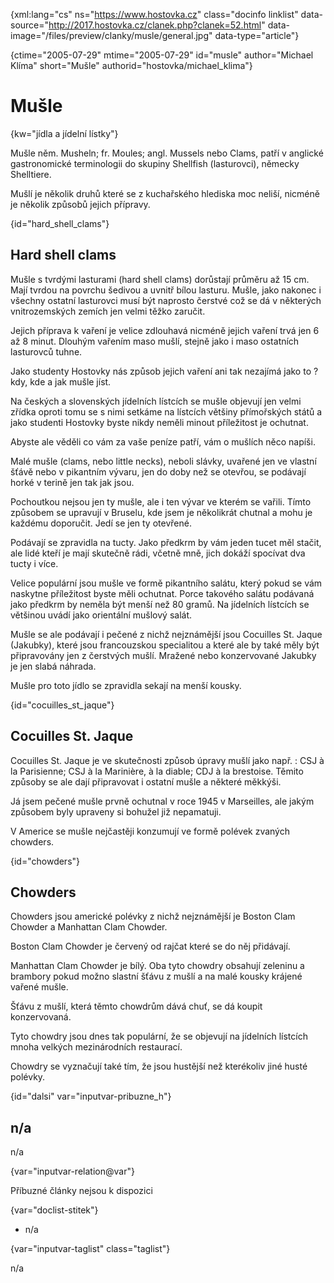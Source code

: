 
{xml:lang="cs" ns="https://www.hostovka.cz" class="docinfo linklist" data-source="http://2017.hostovka.cz/clanek.php?clanek=52.html" data-image="/files/preview/clanky/musle/general.jpg" data-type="article"}

{ctime="2005-07-29" mtime="2005-07-29" id="musle" author="Michael Klíma" short="Mušle" authorid="hostovka/michael_klima"}

# Mušle 

{kw="jídla a jídelní lístky"}

Mušle něm. Musheln; fr. Moules; angl. Mussels nebo Clams, patří v anglické gastronomické terminologii do skupiny Shellfish (lasturovci), německy Shelltiere. 

Mušlí je několik druhů které se z kuchařského hlediska moc neliší, nicméně je několik způsobů jejich přípravy. 

{id="hard\_shell\_clams"}

## Hard shell clams 

Mušle s tvrdými lasturami (hard shell clams) dorůstají průměru až 15 cm. Mají tvrdou na povrchu šedivou a uvnitř bílou lasturu. Mušle, jako nakonec i všechny ostatní lasturovci musí být naprosto čerstvé což se dá v některých vnitrozemských zemích jen velmi těžko zaručit. 

Jejich příprava k vaření je velice zdlouhavá nicméně jejich vaření trvá jen 6 až 8 minut. Dlouhým vařením maso mušlí, stejně jako i maso ostatních lasturovců tuhne. 

Jako studenty Hostovky nás způsob jejich vaření ani tak nezajímá jako to ? kdy, kde a jak mušle jíst. 

Na českých a slovenských jídelních lístcích se mušle objevují jen velmi zřídka oproti tomu se s nimi setkáme na lístcích většiny přímořských států a jako studenti Hostovky byste nikdy neměli minout příležitost je ochutnat. 

Abyste ale věděli co vám za vaše peníze patří, vám o mušlích něco napíši. 

Malé mušle (clams, nebo little necks), neboli slávky, uvařené jen ve vlastní šťávě nebo v pikantním vývaru, jen do doby než se otevřou, se podávají horké v terině jen tak jak jsou. 

Pochoutkou nejsou jen ty mušle, ale i ten vývar ve kterém se vařili. Tímto způsobem se upravují v Bruselu, kde jsem je několikrát chutnal a mohu je každému doporučit. Jedí se jen ty otevřené. 

Podávají se zpravidla na tucty. Jako předkrm by vám jeden tucet měl stačit, ale lidé kteří je mají skutečně rádi, včetně mně, jich dokáží spocívat dva tucty i více. 

Velice populární jsou mušle ve formě pikantního salátu, který pokud se vám naskytne příležitost byste měli ochutnat. Porce takového salátu podávaná jako předkrm by neměla být menší než 80 gramů. Na jídelních lístcích se většinou uvádí jako orientální mušlový salát. 

Mušle se ale podávají i pečené z nichž nejznámější jsou Cocuilles St. Jaque (Jakubky), které jsou francouzskou specialitou a které ale by také měly být připravovány jen z čerstvých mušlí. Mražené nebo konzervované Jakubky je jen slabá náhrada. 

Mušle pro toto jídlo se zpravidla sekají na menší kousky. 

{id="cocuilles\_st\_jaque"}

## Cocuilles St. Jaque 

Cocuilles St. Jaque je ve skutečnosti způsob úpravy mušlí jako např. : CSJ à la Parisienne; CSJ à la Marinière, à la diable; CDJ à la brestoise. Těmito způsoby se ale dají připravovat i ostatní mušle a některé měkkýši. 

Já jsem pečené mušle prvně ochutnal v roce 1945 v Marseilles, ale jakým způsobem byly upraveny si bohužel již nepamatuji. 

V Americe se mušle nejčastěji konzumují ve formě polévek zvaných chowders. 

{id="chowders"}

## Chowders 

Chowders jsou americké polévky z nichž nejznámější je Boston Clam Chowder a Manhattan Clam Chowder. 

Boston Clam Chowder je červený od rajčat které se do něj přidávají. 

Manhattan Clam Chowder je bílý. Oba tyto chowdry obsahují zeleninu a brambory pokud možno slastní šťávu z mušlí a na malé kousky krájené vařené mušle. 

Šťávu z mušlí, která těmto chowdrům dává chuť, se dá koupit konzervovaná. 

Tyto chowdry jsou dnes tak populární, že se objevují na jídelních lístcích mnoha velkých mezinárodních restaurací. 

Chowdry se vyznačují také tím, že jsou hustější než kterékoliv jiné husté polévky. 

{id="dalsi" var="inputvar-pribuzne_h"}

## n/a 

n/a 

{var="inputvar-relation@var"}

Příbuzné články nejsou k dispozici 

{var="doclist-stitek"}

  * n/a 

{var="inputvar-taglist" class="taglist"}

n/a

